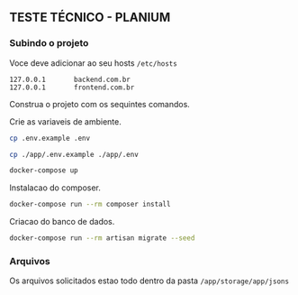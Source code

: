 ## TESTE TÉCNICO - PLANIUM


### Subindo o projeto

Voce deve adicionar ao seu hosts `/etc/hosts`

```
127.0.0.1       backend.com.br
127.0.0.1       frontend.com.br
```

Construa o projeto com os sequintes comandos.

Crie as variaveis de ambiente.

```sh
cp .env.example .env
```
```sh
cp ./app/.env.example ./app/.env
```

```sh
docker-compose up
```
Instalacao do composer.
```sh
docker-compose run --rm composer install
```
Criacao do banco de dados.
```sh
docker-compose run --rm artisan migrate --seed
```
### Arquivos

Os arquivos solicitados estao todo dentro da pasta `/app/storage/app/jsons`